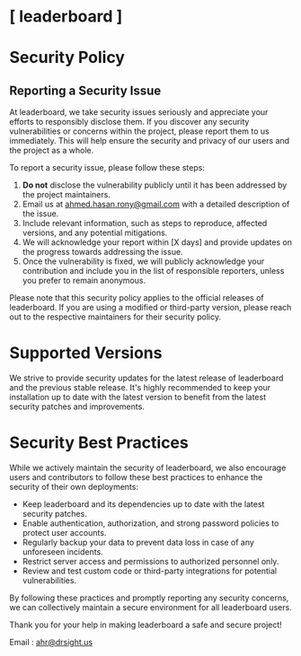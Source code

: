 # [ leaderboard ]

# Security Policy

## Reporting a Security Issue

At leaderboard, we take security issues seriously and appreciate your efforts to responsibly disclose them. If you discover any security vulnerabilities or concerns within the project, please report them to us immediately. This will help ensure the security and privacy of our users and the project as a whole.

To report a security issue, please follow these steps:

1. **Do not** disclose the vulnerability publicly until it has been addressed by the project maintainers.
2. Email us at [ahmed.hasan.rony@gmail.com](mailto:ahmed.hasan.rony@gmail.com) with a detailed description of the issue.
3. Include relevant information, such as steps to reproduce, affected versions, and any potential mitigations.
4. We will acknowledge your report within [X days] and provide updates on the progress towards addressing the issue.
5. Once the vulnerability is fixed, we will publicly acknowledge your contribution and include you in the list of responsible reporters, unless you prefer to remain anonymous.

Please note that this security policy applies to the official releases of leaderboard. If you are using a modified or third-party version, please reach out to the respective maintainers for their security policy.

# Supported Versions

We strive to provide security updates for the latest release of leaderboard and the previous stable release. It's highly recommended to keep your installation up to date with the latest version to benefit from the latest security patches and improvements.

# Security Best Practices

While we actively maintain the security of leaderboard, we also encourage users and contributors to follow these best practices to enhance the security of their own deployments:

- Keep leaderboard and its dependencies up to date with the latest security patches.
- Enable authentication, authorization, and strong password policies to protect user accounts.
- Regularly backup your data to prevent data loss in case of any unforeseen incidents.
- Restrict server access and permissions to authorized personnel only.
- Review and test custom code or third-party integrations for potential vulnerabilities.

By following these practices and promptly reporting any security concerns, we can collectively maintain a secure environment for all leaderboard users.

Thank you for your help in making leaderboard a safe and secure project!

Email : [ahr@drsight.us](mailto:ahr@drsight.us)


